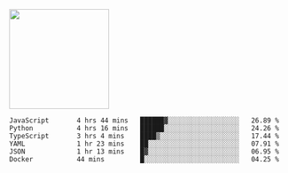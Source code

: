 <img height="180em" src="https://github-readme-stats.vercel.app/api?username=toadkarter&show_icons=true&hide_border=true&&count_private=true&include_all_commits=true" />

<!--START_SECTION:waka-->

```text
JavaScript       4 hrs 44 mins   ██████▓░░░░░░░░░░░░░░░░░░   26.89 %
Python           4 hrs 16 mins   ██████░░░░░░░░░░░░░░░░░░░   24.26 %
TypeScript       3 hrs 4 mins    ████▒░░░░░░░░░░░░░░░░░░░░   17.44 %
YAML             1 hr 23 mins    ██░░░░░░░░░░░░░░░░░░░░░░░   07.91 %
JSON             1 hr 13 mins    █▓░░░░░░░░░░░░░░░░░░░░░░░   06.95 %
Docker           44 mins         █░░░░░░░░░░░░░░░░░░░░░░░░   04.25 %
```

<!--END_SECTION:waka-->
